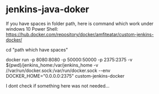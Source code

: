 # jenkins-java-doker


If you have spaces in folder path, here is command which work under windows 10 Power Shell:
https://hub.docker.com/repository/docker/amfiteatar/custom-jenkins-docker/

cd "path which have spaces"

docker run -p 8080:8080 -p 50000:50000 -p 2375:2375 -v ${pwd}/jenkins_home:/var/jenkins_home -v //var/run/docker.sock:/var/run/docker.sock --env DOCKER_HOME="0.0.0.0:2375"  custom-jenkins-docker

I dont check if something here was not needed... 
